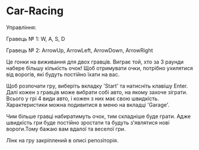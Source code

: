 # Сar-Racing

Управління:

Гравець № 1: W, A, S, D

Гравець № 2: ArrowUp, ArrowLeft, ArrowDown, ArrowRight

Це гонки на виживання для двох гравців. Виграє той, хто за 3 раунди набере більшу кількість очок! Щоб отримувати очки, потрібно ухилятися від ворогів, які будуть постійно їхати на вас.

Щоб розпочати гру, виберіть вкладку 'Start' та натисніть клавішу Enter. Далі кожен з гравців може вибрати собі авто, на якому захоче зіграти. Всього у грі 4 види авто, і кожен з них має свою швидкість. Характеристики можна подивитися в меню на вкладці 'Garage'.

Чим більше гравці набиратимуть очок, тим складніше буде грати. Адже швидкість гри буде постійно зростати та будуть з'являтися нові вороги.Тому бажаю вам вдалої та веселої гри.

Лінк на гру закріплений в описі репозіторія.
